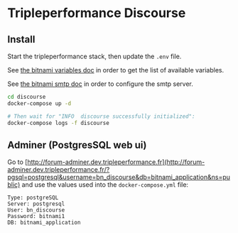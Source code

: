 # Tripleperformance Discourse

## Install

Start the tripleperformance stack, then update the `.env` file.

See [the bitnami variables doc](https://github.com/bitnami/bitnami-docker-discourse#environment-variables)
in order to get the list of available variables.

See [the bitnami smtp doc](https://github.com/bitnami/bitnami-docker-discourse#smtp-configuration)
in order to configure the smtp server.

```bash
cd discourse
docker-compose up -d

# Then wait for "INFO  discourse successfully initialized":
docker-compose logs -f discourse
```

## Adminer (PostgresSQL web ui)

Go to [http://forum-adminer.dev.tripleperformance.fr](http://forum-adminer.dev.tripleperformance.fr/?pgsql=postgresql&username=bn_discourse&db=bitnami_application&ns=public)
and use the values used into the `docker-compose.yml` file:
```text
Type: postgreSQL
Server: postgresql
User: bn_discourse
Password: bitnami1
DB: bitnami_application
```
